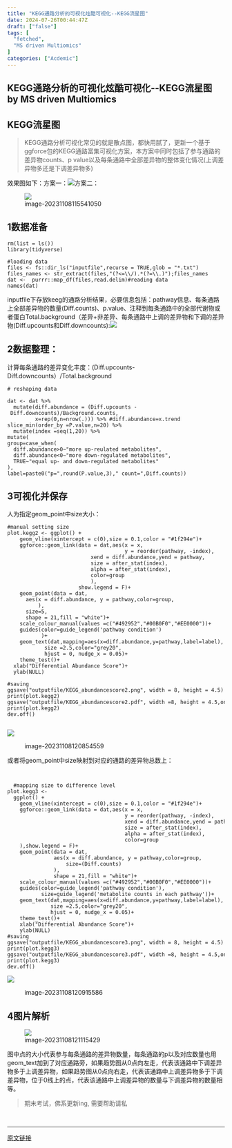 ```yaml
---
title: "KEGG通路分析的可视化炫酷可视化--KEGG流星图"
date: 2024-07-26T00:44:47Z
draft: ["false"]
tags: [
  "fetched",
  "MS driven Multiomics"
]
categories: ["Acdemic"]
---
```

KEGG通路分析的可视化炫酷可视化--KEGG流星图 by MS driven Multiomics
------
<div><section data-tool="mdnice编辑器" data-website="https://www.mdnice.com"><h1 data-tool="mdnice编辑器"><span>KEGG流星图</span><span></span></h1><blockquote data-tool="mdnice编辑器"><p>KEGG通路分析可视化常见的就是散点图，都快用腻了，更新一个基于 ggforce包的KEGG通路富集可视化方案，本方案中同时包括了参与通路的差异物counts、p value以及每条通路中全部差异物的整体变化情况(上调差异物多还是下调差异物多)</p></blockquote><p data-tool="mdnice编辑器">效果图如下：方案一：<img data-ratio="0.562962962962963" data-type="png" data-w="1080" data-src="https://mmbiz.qpic.cn/mmbiz_png/yDgqbg2dgMVS8hkh7yCSkp5qpX34ia5E5OFr4K1Bh8jtvuD7arEohx1EntWMicJ9SmUkpHg6XzUUTMjhJumpFc3Q/640?wx_fmt=png" src="https://mmbiz.qpic.cn/mmbiz_png/yDgqbg2dgMVS8hkh7yCSkp5qpX34ia5E5OFr4K1Bh8jtvuD7arEohx1EntWMicJ9SmUkpHg6XzUUTMjhJumpFc3Q/640?wx_fmt=png">方案二：</p><figure data-tool="mdnice编辑器"><img data-ratio="0.562962962962963" data-type="png" data-w="1080" data-src="https://mmbiz.qpic.cn/mmbiz_png/yDgqbg2dgMVS8hkh7yCSkp5qpX34ia5E5TFyeBgbL4mU1KhOIUVDx73PCQfBTl7POT8lgJYMgEZ2wN9blEAx82Q/640?wx_fmt=png" src="https://mmbiz.qpic.cn/mmbiz_png/yDgqbg2dgMVS8hkh7yCSkp5qpX34ia5E5TFyeBgbL4mU1KhOIUVDx73PCQfBTl7POT8lgJYMgEZ2wN9blEAx82Q/640?wx_fmt=png"><figcaption>image-20231108115541050</figcaption></figure><h2 data-tool="mdnice编辑器"><span><span>1</span></span><span>数据准备</span><span></span></h2><pre data-tool="mdnice编辑器"><span></span><code>rm(list = ls())<br><span>library</span>(tidyverse)<br><br><span>#loading data</span><br>files &lt;- fs::dir_ls(<span>"inputfile"</span>,recurse = <span>TRUE</span>,glob = <span>"*.txt"</span>)<br>files_names &lt;- str_extract(files,<span>"(?&lt;=\\/).*(?=\\.)"</span>);files_names<br>dat &lt;-  purrr::map_df(files,read.delim)<span>#reading data</span><br>names(dat)<br></code></pre><p data-tool="mdnice编辑器">inputfile下存放keeg的通路分析结果，必要信息包括：pathway信息、每条通路上全部差异物的数量(Diff.counts)、p.value、注释到每条通路中的全部代谢物或者蛋白Total.background（差异+非差异、每条通路中上调的差异物和下调的差异物(Diff.upcounts和Diff.downcounts):<img data-ratio="0.6268518518518519" data-type="png" data-w="1080" data-src="https://mmbiz.qpic.cn/mmbiz_png/yDgqbg2dgMVS8hkh7yCSkp5qpX34ia5E5xputN2EslI32cbkquSDeC8PICqYmmtpZPlNnE4NKWosTkw8vUZicrLg/640?wx_fmt=png" src="https://mmbiz.qpic.cn/mmbiz_png/yDgqbg2dgMVS8hkh7yCSkp5qpX34ia5E5xputN2EslI32cbkquSDeC8PICqYmmtpZPlNnE4NKWosTkw8vUZicrLg/640?wx_fmt=png"></p><h2 data-tool="mdnice编辑器"><span><span>2</span></span><span>数据整理：</span><span></span></h2><p data-tool="mdnice编辑器">计算每条通路的差异变化丰度：(Diff.upcounts-Diff.downcounts）/Total.background</p><pre data-tool="mdnice编辑器"><span></span><code><span># reshaping data</span><br><br>dat &lt;- dat %&gt;% <br>  mutate(diff.abundance = (Diff.upcounts - Diff.downcounts)/Background.counts,<br>         x=rep(<span>0</span>,n=nrow(.))) %&gt;% <span>#diff.abundance=x.trend</span><br>slice_min(order_by =P.value,n=<span>20</span>) %&gt;% <br>  mutate(index =seq(<span>1</span>,<span>20</span>)) %&gt;% <br>mutate(<br>group=case_when(<br>  diff.abundance&gt;<span>0</span>~<span>"more up-reulated metabolites"</span>,<br>  diff.abundance&lt;<span>0</span>~<span>"more down-regulated metabolites"</span>,<br>  <span>TRUE</span>~<span>"equal up- and down-regulated metabolites"</span><br>),<br>label=paste0(<span>"p="</span>,round(P.value,<span>3</span>),<span>" count="</span>,Diff.counts))<br></code></pre><h2 data-tool="mdnice编辑器"><span><span>3</span></span><span>可视化并保存</span><span></span></h2><p data-tool="mdnice编辑器">人为指定geom_point中size大小：</p><pre data-tool="mdnice编辑器"><span></span><code><span>#manual setting size </span><br>plot.kegg2 &lt;- ggplot() +<br>    geom_vline(xintercept = c(<span>0</span>),size = <span>0.1</span>,color = <span>"#1f294e"</span>)+<br>    ggforce::geom_link(data = dat,aes(x = x,<br>                                      y = reorder(pathway, -index),<br>                           xend = diff.abundance,yend = pathway,<br>                           size = after_stat(index),<br>                           alpha = after_stat(index),<br>                           color=group<br>                           ),<br>                       show.legend = <span>F</span>)+<br>    geom_point(data = dat,<br>      aes(x = diff.abundance, y = pathway,color=group,<br>          ),<br>      size=<span>5</span>,<br>      shape = <span>21</span>,fill = <span>"white"</span>)+<br>    scale_colour_manual(values =c(<span>"#492952"</span>,<span>"#00B0F0"</span>,<span>"#EE0000"</span>))+<br>    guides(color=guide_legend(<span>'pathway condition'</span>)<br>           )+ <br>    geom_text(dat,mapping=aes(x=diff.abundance,y=pathway,label=label),<br>            size =<span>2.5</span>,color=<span>"grey20"</span>,<br>            hjust = <span>0</span>, nudge_x = <span>0.05</span>)+<br>    theme_test()+<br>  xlab(<span>"Differential Abundance Score"</span>)+<br>  ylab(<span>NULL</span>)<br><br><span>#saving</span><br>ggsave(<span>"outputfile/KEGG_abundancescore2.png"</span>, width = <span>8</span>, height = <span>4.5</span>)<br>print(plot.kegg2)<br>ggsave(<span>"outputfile/KEGG_abundancescore2.pdf"</span>, width =<span>8</span>, height = <span>4.5</span>,onefile=<span>F</span>)<br>print(plot.kegg2)<br>dev.off()   <br>    <br></code></pre><p><img data-galleryid="" data-ratio="0.562962962962963" data-s="300,640" data-type="png" data-w="1080" data-src="https://mmbiz.qpic.cn/mmbiz_png/yDgqbg2dgMVS8hkh7yCSkp5qpX34ia5E5TFyeBgbL4mU1KhOIUVDx73PCQfBTl7POT8lgJYMgEZ2wN9blEAx82Q/640?wx_fmt=png" src="https://mmbiz.qpic.cn/mmbiz_png/yDgqbg2dgMVS8hkh7yCSkp5qpX34ia5E5TFyeBgbL4mU1KhOIUVDx73PCQfBTl7POT8lgJYMgEZ2wN9blEAx82Q/640?wx_fmt=png"></p><figure data-tool="mdnice编辑器"><figcaption>image-20231108120854559</figcaption></figure><p data-tool="mdnice编辑器">或者将geom_point中size映射到对应的通路的差异物总数上：</p><pre data-tool="mdnice编辑器"><span></span><code><br>  <br>  <span>#mapping size to difference level</span><br>plot.kegg3 &lt;- <br>  ggplot() +<br>    geom_vline(xintercept = c(<span>0</span>),size = <span>0.1</span>,color = <span>"#1f294e"</span>)+<br>    ggforce::geom_link(data = dat,aes(x = x,<br>                                      y = reorder(pathway, -index),<br>                                      xend = diff.abundance,yend = pathway,<br>                                      size = after_stat(index),<br>                                      alpha = after_stat(index),<br>                                      color=group<br>    ),show.legend = <span>F</span>)+<br>    geom_point(data = dat,<br>               aes(x = diff.abundance, y = pathway,color=group,<br>                   size=(Diff.counts)<br>               ),<br>               shape = <span>21</span>,fill = <span>"white"</span>)+<br>    scale_colour_manual(values =c(<span>"#492952"</span>,<span>"#00B0F0"</span>,<span>"#EE0000"</span>))+<br>    guides(color=guide_legend(<span>'pathway condition'</span>),<br>           size=guide_legend(<span>'metabolite counts in each pathway'</span>))+ <br>    geom_text(dat,mapping=aes(x=diff.abundance,y=pathway,label=label),<br>              size =<span>2.5</span>,color=<span>"grey20"</span>,<br>              hjust = <span>0</span>, nudge_x = <span>0.05</span>)+<br>    theme_test()+  <br>    xlab(<span>"Differential Abundance Score"</span>)+<br>    ylab(<span>NULL</span>)<br><span>#saving</span><br>ggsave(<span>"outputfile/KEGG_abundancescore3.png"</span>, width = <span>8</span>, height = <span>4.5</span>)<br>print(plot.kegg3)<br>ggsave(<span>"outputfile/KEGG_abundancescore3.pdf"</span>, width =<span>8</span>, height = <span>4.5</span>,onefile=<span>F</span>)<br>print(plot.kegg3)<br>dev.off()  <br></code></pre><p><img data-galleryid="" data-ratio="0.562962962962963" data-s="300,640" data-type="png" data-w="1080" data-src="https://mmbiz.qpic.cn/mmbiz_png/yDgqbg2dgMVS8hkh7yCSkp5qpX34ia5E5OFr4K1Bh8jtvuD7arEohx1EntWMicJ9SmUkpHg6XzUUTMjhJumpFc3Q/640?wx_fmt=png" src="https://mmbiz.qpic.cn/mmbiz_png/yDgqbg2dgMVS8hkh7yCSkp5qpX34ia5E5OFr4K1Bh8jtvuD7arEohx1EntWMicJ9SmUkpHg6XzUUTMjhJumpFc3Q/640?wx_fmt=png"></p><figure data-tool="mdnice编辑器"><figcaption>image-20231108120915586</figcaption></figure><h2 data-tool="mdnice编辑器"><span><span>4</span></span><span>图片解析</span><span></span></h2><figure data-tool="mdnice编辑器"><img data-ratio="0.2861111111111111" data-type="png" data-w="1080" data-src="https://mmbiz.qpic.cn/mmbiz_png/yDgqbg2dgMVS8hkh7yCSkp5qpX34ia5E540qhKERPqHRK21hqJv3fpsTuAiaFicXGicAgcGP4UmMPMueODFgw1tphw/640?wx_fmt=png" src="https://mmbiz.qpic.cn/mmbiz_png/yDgqbg2dgMVS8hkh7yCSkp5qpX34ia5E540qhKERPqHRK21hqJv3fpsTuAiaFicXGicAgcGP4UmMPMueODFgw1tphw/640?wx_fmt=png"><figcaption>image-20231108121115429</figcaption></figure><p data-tool="mdnice编辑器">图中点的大小代表参与每条通路的差异物数量，每条通路的p以及对应数量也用geom_text加到了对应通路旁，如果趋势图从0点向左走，代表该通路中下调差异物多于上调差异物，如果趋势图从0点向右走，代表该通路中上调差异物多于下调差异物，位于0线上的点，代表该通路中上调差异物的数量与下调差异物的数量相等。</p><blockquote data-tool="mdnice编辑器"><p>期末考试，佛系更新ing, 需要帮助请私</p></blockquote></section><p><br></p><p><mp-style-type data-value="3"></mp-style-type></p></div>  
<hr>
<a href="https://mp.weixin.qq.com/s/tc7f7A9rpQlqvrolU5c-SQ",target="_blank" rel="noopener noreferrer">原文链接</a>
